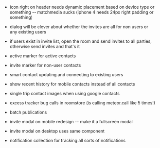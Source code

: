 - icon right on header needs dynamic placement based on device type or something -- matchmedia sucks (iphone 4 needs 24px right padding or something)
- dialog will be clever about whether the invites are all for non users or any existing users
- if users exist in invite list, open the room and send invites to all parties, otherwise send invites and that's it
- active marker for active contacts
- invite marker for non-user contacts
- smart contact updating and connecting to existing users
- show recent history for mobile contacts instead of all contacts
- single trip contact images when using google contacts
- excess tracker bug calls in roomstore (is calling meteor.call like 5 times!)
- batch publications
- invite modal on mobile redesign -- make it a fullscreen modal
- invite modal on desktop uses same component

- notification collection for tracking all sorts of notifications
